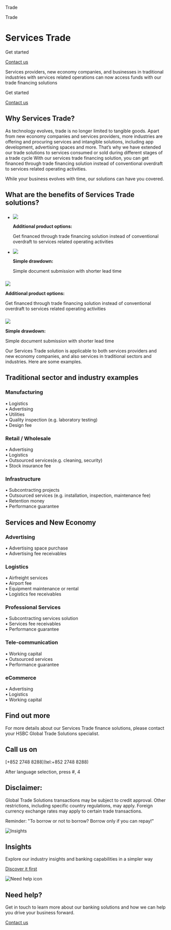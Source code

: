 Trade

Trade

# Services Trade

Get started

[Contact us](#find-out-more)

Services providers, new economy companies, and businesses in traditional industries with services related operations can now access funds with our trade financing solutions

Get started

[Contact us](#find-out-more)

## Why Services Trade?

As technology evolves, trade is no longer limited to tangible goods. Apart from new economy companies and services providers, more industries are offering and procuring services and intangible solutions, including app development, advertising spaces and more. That’s why we have extended our trade solutions to services consumed or sold during different stages of a trade cycle With our services trade financing solution, you can get financed through trade financing solution instead of conventional overdraft to services related operating activities.

While your business evolves with time, our solutions can have you covered.

## What are the benefits of Services Trade solutions?

### 

* ![          ](/-/media/media/hong-kong/images/solutions/additional-product-options.png?h=150&iar=0&w=150&hash=847594DE24F8290BCFB17BC8019F1414)

  **Additional product options:**

  Get financed through trade financing solution instead of conventional overdraft to services related operating activities

* ![        ](/-/media/media/hong-kong/images/solutions/simple-drawdown.png?h=150&iar=0&w=150&hash=403CE8EB3A797399B19C37DAD4FAD8BA)

  **Simple drawdown:**

  Simple document submission with shorter lead time

### 

![](/-/media/media/hong-kong/images/solutions/additional-product-options.png)

  

**Additional product options:**

Get financed through trade financing solution instead of conventional overdraft to services related operating activities

### 

![](/-/media/media/hong-kong/images/solutions/simple-drawdown.png)

  

**Simple drawdown:**

Simple document submission with shorter lead time

Our Services Trade solution is applicable to both services providers and new economy companies, and also services in traditional sectors and industries. Here are some examples.

## Traditional sector and industry examples

### Manufacturing

• Logistics  
• Advertising  
• Utilities  
• Quality inspection (e.g. laboratory testing)  
• Design fee

### Retail / Wholesale

• Advertising  
• Logistics  
• Outsourced services(e.g. cleaning, security)  
• Stock insurance fee

### Infrastructure

• Subcontracting projects  
• Outsourced services (e.g. installation, inspection, maintenance fee)  
• Retention money  
• Performance guarantee

## Services and New Economy

### Advertising

• Advertising space purchase  
• Advertising fee receivables

### Logistics

• Airfreight services  
• Airport fee  
• Equipment maintenance or rental  
• Logistics fee receivables

### Professional Services

• Subcontracting services solution  
• Services fee receivables  
• Performance guarantee

### Tele-communication

• Working capital  
• Outsourced services  
• Performance guarantee

### eCommerce

• Advertising  
• Logistics  
• Working capital

## Find out more

For more details about our Services Trade finance solutions, please contact your HSBC Global Trade Solutions specialist.

## Call us on

[+852 2748 8288](tel:+852 2748 8288)

After language selection, press #, 4

## Disclaimer:

Global Trade Solutions transactions may be subject to credit approval. Other restrictions, including specific country regulations, may apply. Foreign currency exchange rates may apply to certain trade transactions.

Reminder: "To borrow or not to borrow? Borrow only if you can repay!"

![Insights](/-/media/media/product-solution/theme-type/img-onboarding.png?h=1413&iar=0&w=1440&hash=0E9CE212C1F6AFCE9D0FE384CA6DCC0A "Insights")

## Insights

Explore our industry insights and banking capabilities in a simpler way

[Discover it first](/en-gb/insights)

![Need help icon](/-/media/media/common/images/contact-us-img.png?h=604&iar=0&w=768&hash=A5675187A2C4B175E0CA7B5AD27C3A66 "Need help icon")

## Need help?

Get in touch to learn more about our banking solutions and how we can help you drive your business forward.

[Contact us](/en-gb/arrange-a-call-back-general)